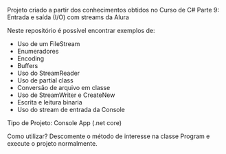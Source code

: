 Projeto criado a partir dos conhecimentos obtidos no Curso de C# Parte 9: Entrada e saída (I/O) com streams da Alura

Neste repositório é possível encontrar exemplos de:

- Uso de um FileStream
- Enumeradores
- Encoding
- Buffers
- Uso do StreamReader
- Uso de partial class
- Conversão de arquivo em classe
- Uso de StreamWriter e CreateNew
- Escrita e leitura binaria
- Uso do stream de entrada da Console

Tipo de Projeto: Console App (.net core)

Como utilizar? Descomente o método de interesse na classe Program e execute o projeto normalmente.

